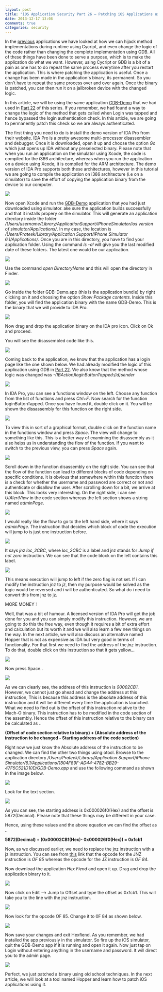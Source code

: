```yaml
---
layout: post
title: "iOS Application Security Part 26 – Patching iOS Applications using IDA Pro and Hex Fiend"
date: 2013-12-17 13:08
comments: true
categories: security
---
```


In the [previous](http://highaltitudehacks.com/security) applications we have looked at how we can hijack method implementations during runtime using Cycript, and even change the logic of the code rather than changing the complete implementation using GDB. All of these things have been done to serve a purpose, which is to make the application do what we want. However, using Cycript or GDB is a bit of a pain as one has to do repeat the same process everytime after you restart the application. This is where patching the application is useful. Once a change has been made in the application's binary, its permanent. So you don't have to repeat the same process over and over again. Once the binary is patched, you can then run it on a jailbroken device with the changed logic.

<!-- more -->

In this article, we will be using the same application [GDB-Demo](https://github.com/prateek147/gdb-demo) that we had used in [Part 22](http://resources.infosecinstitute.com/ios-application-security-part-22-runtime-analysis-manipulation-using-gdb/) of this series. If you remember, we had found a way to change the logic of the method that gets called when Login was tapped and hence bypassed the login authentication check. In this article, we are going to permanently patch this check so we are always authenticated.

The first thing you need to do is install the demo version of IDA Pro from their [website](https://hex-rays.com/products/ida/index.shtml). IDA Pro is a pretty awesome multi-processor disassembler and debugger. Once it is downloaded, open it up and choose the option _Go_ which just opens up IDA without any preselected binary. Please note that when you run an application on the simulator using Xcode, the code is compiled for the i386 architecture, whereas when you run the application on a device using Xcode, it is compiled for the ARM architecture. The demo version of IDA Pro supports both these architectures, however in this tutorial we are going to compile the application on i386 architecture (i.e on a simulator) to save the effort of copying the application binary from the device to our computer.

![]({{site.baseurl}}/images/posts/ios26/1.png)

Now open Xcode and run the [GDB-Demo](https://github.com/prateek147/gdb-demo) application that you had just downloaded using simulator. ake sure the application builds successfully and that it installs propery on the simulator. This will generate an application directory inside the folder _/Users/$username/Library/Application Support/iPhone Simulator/$ios version of simulator/Applications/_. In my case, the location is _/Users/Prateek/Library/Application Support/iPhone Simulator 6.1/Applications/_. Once you are in this directory, you have to find your application folder. Using the command _ls -al_ will give you the last modified date of these folders. The latest one would be our application.

![]({{site.baseurl}}/images/posts/ios26/2.png)

Use the command _open DirectoryName_ and this will open the directory in Finder.

![]({{site.baseurl}}/images/posts/ios26/3.png)

Go inside the folder GDB-Demo.app (this is the application bundle) by right clicking on it and choosing the option _Show Package contents_. Inside this folder, you will find the application binary with the name GDB-Demo. This is the binary that we will provide to IDA Pro.

![]({{site.baseurl}}/images/posts/ios26/4.png)

Now drag and drop the application binary on the IDA pro icon. Click on Ok and proceed.

You will see the disassembled code like this.

![]({{site.baseurl}}/images/posts/ios26/6.png)

Coming back to the application, we know that the application has a login page like the one shown below. We had already modified the logic of this application using GDB in [Part 22](http://resources.infosecinstitute.com/ios-application-security-part-22-runtime-analysis-manipulation-using-gdb/). We also know that the method whose logic was changed was _-(IBAction)loginButtonTapped:(id)sender_

![]({{site.baseurl}}/images/posts/ios26/7.png)

In IDA Pro, you can see a functions window on the left. Choose any function from the list of functions and press _Ctrl+F_. Now search for the function loginButtonTapped. Once you have found it, double click on it. You will be shown the dissassembly for this function on the right side.

![]({{site.baseurl}}/images/posts/ios26/8.png)

To view this in sort of a graphical format, double click on the function name in the functions window and press _Space_. The view will change to something like this. This is a better way of examining the disassembly as it also helps us in understanding the flow of the function. If you want to switch to the previous view, you can press _Space_ again.

![]({{site.baseurl}}/images/posts/ios26/9.png)

Scroll down in the function disassembly on the right side. You can see that the flow of the function can lead to different blocks of code depending on specific conditions. It is obvious that somewhere within this function there is a check for whether the username and password are correct or not and authenticate or disallow the user. After scrolling down for a bit, we arrive at this block. This looks very interesting. On the right side, i can see _UIAlertView_ in the code section whereas the left section shows a string named _adminPage_.

![]({{site.baseurl}}/images/posts/ios26/10.png)

I would really like the flow to go to the left hand side, where it says _adminPage_. The instruction that decides which block of code the execution will jump to is just one instruction before.

![]({{site.baseurl}}/images/posts/ios26/11.png)

It says _jnz loc_2CBC_, where _loc_2CBC_ is a label and jnz stands for _Jump if not zero_ instruction. We can see that the code block on the left contains this label.

![]({{site.baseurl}}/images/posts/ios26/12.png)

This means execution will jump to left if the zero flag is not set. If i can modify the instruction _jnz_ to _jz_, then my purpose would be solved as the logic would be reversed and i will be authenticated. So what do i need to convert this from jnz to jz.

MORE MONEY !

Well, that was a bit of humour. A licensed version of IDA Pro will get the job done for you and you can simply modify this instruction. However, we are going to do this the free way, even though it requires a bit of extra effort and calculation but its worth it and we will also learn a few new things on the way. In the next article, we will also discuss an alternative named Hopper that is not as expensive as IDA but very good in terms of functionality. For that first we need to find the address of the _jnz_ instruction. To do that, double click on this instruction so that it gets yellow...

![]({{site.baseurl}}/images/posts/ios26/13.png)

Now press Space..

![]({{site.baseurl}}/images/posts/ios26/14.png)

As we can clearly see, the address of this instruction is _00002CB1_. However, we cannot just go ahead and change the address at this instruction, This is because this address is the absolute address of this instruction and it will be different every time the application is launched. What we need to find out is the offset of this instruction relative to the Mach-O binary. This instruction has to be modified in the code section of the assembly. Hence the offset of this instruction relative to the binary can be calculated as ..

**(Offset of code section relative to binary) + (Absolute address of the instruction to be changed - Starting address of the code section)**

Right now we just know the Absolute address of the instruction to be changed. We can find the other two things using otool. Browse to the application directory _/Users/Prateek/Library/Application Support/iPhone Simulator/6.1/Applications/1804F89F-AD44-4782-BB29-47F5C521D10D/GDB-Demo.app_ and use the following command as shown in the image below.

![]({{site.baseurl}}/images/posts/ios26/15.png)

Look for the text section.

![]({{site.baseurl}}/images/posts/ios26/16.png)

As you can see, the starting address is 0x000026f0(Hex) and the offset is 5872(Decimal). Please note that these things may be different in your case.

Hence, using these values and the above equation we can find the offset as ..

**5872(Decimal) + (0x00002CB1(Hex)- 0x000026f0(Hex)) = 0x1cb1**

Now, as we discussed earlier, we need to replace the jnz instruction with a jz instruction. You can see from [this](http://www.unixwiz.net/techtips/x86-jumps.html) link that the opcode for the JNZ instruction is _OF 85_ whereas the opcode for the JZ instruction is _OF 84_.

Now download the application _Hex Fiend_ and open it up. Drag and drop the application binary to it.

![]({{site.baseurl}}/images/posts/ios26/17.png)

Now click on Edit --> Jump to Offset and type the offset as 0x1cb1\. This will take you to the line with the jnz instruction.

![]({{site.baseurl}}/images/posts/ios26/18.png)

Now look for the opcode OF 85\. Change it to 0F 84 as shown below.

![]({{site.baseurl}}/images/posts/ios26/19.png)

Now save your changes and exit Hexfiend. As you remember, we had installed the app previously in the simulator. So fire up the iOS simulator, quit the GDB-Demo app if it is running and open it again. Now just tap on Login without entering anything in the username and password. It will direct you to the admin page.

![]({{site.baseurl}}/images/posts/ios26/20.png)

Perfect, we just patched a binary using old school techniques. In the next article, we will look at a tool named Hopper and learn how to patch iOS applications using it.
